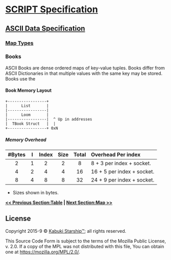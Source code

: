 # [SCRIPT Specification](../../)

## [ASCII Data Specification](../)

### [Map Types](./)

### Books

ASCII Books are dense ordered maps of key-value tuples. Books differ from ASCII Dictionaries in that multiple values with the same key may be stored. Books use the

#### Book Memory Layout

```AsciiArt
+-----------------+
|      List       |
|-----------------|
|      Loom       |
|-----------------|  ^ Up in addresses
|  TBook Struct   |  |
+-----------------+ 0xN
```

##### Memory Overhead

| #Bytes | I | Index | Size | Total |    Overhead Per index     |
|:------:|:-:|:-----:|:----:|:-----:|:--------------------------|
|    2   | 1 |   2   |   2  |   8   |  8 + 3 per index + socket.|
|    4   | 2 |   4   |   4  |   16  | 16 + 5 per index + socket.|
|    8   | 4 |   8   |   8  |   32  | 24 + 9 per index + socket.|

* Sizes shown in bytes.

**[<< Previous Section:Table](table) | [Next Section:Map >>](map)**

## License

Copyright 2015-9 © [Kabuki Starship™](https://kabukistarship.com); all rights reserved.

This Source Code Form is subject to the terms of the Mozilla Public License, v. 2.0. If a copy of the MPL was not distributed with this file, You can obtain one at <https://mozilla.org/MPL/2.0/>.
